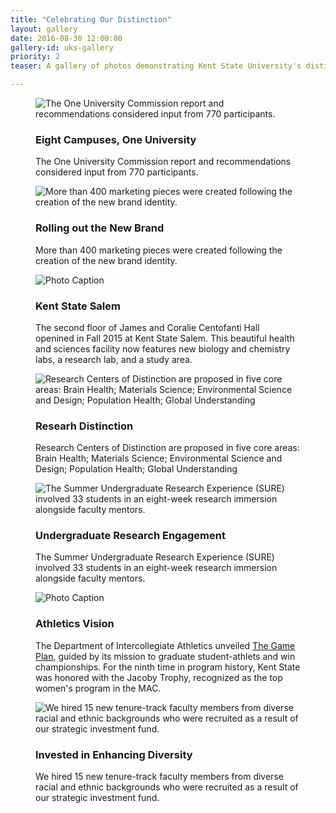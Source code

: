 ```yaml
---
title: "Celebrating Our Distinction"
layout: gallery
date: 2016-08-30 12:00:00
gallery-id: uks-gallery
priority: 2
teaser: A gallery of photos demonstrating Kent State University's distinction.

---
```

<figure class="gallery__item">
			  <img class="gallery__item__image" src="{{ site.url }}/assets/img/gallery/crop/starkregional.jpg" alt="The One University Commission report and recommendations considered input from 770 participants." />
			  <figcaption>
			    <h3 class="gallery-caption__title">Eight Campuses, One University</h3>
			    <p class="gallery-caption__description">The One University Commission report and recommendations considered input from 770 participants.</p>
			  </figcaption>
			</figure>
<figure class="gallery__item">
			    <img class="gallery__item__image" src="{{ site.url }}/assets/img/gallery/crop/breakthroughs.jpg" alt="More than 400 marketing pieces were created following the creation of the new brand identity." />
			    <figcaption>
			      <h3 class="gallery-caption__title">Rolling out the New Brand</h3>
			      <p class="gallery-caption__description">More than 400 marketing pieces were created following the creation of the new brand identity.</p>
			    </figcaption>
</figure>
<figure class="gallery__item">
			  <img class="gallery__item__image" src="{{ site.url }}/assets/img/gallery/crop/ksusalemhealth.jpg" alt="Photo Caption" />
			  <figcaption>
			    <h3 class="gallery-caption__title">Kent State Salem</h3>
			    <p class="gallery-caption__description">The second floor of James and Coralie Centofanti Hall openined in Fall 2015 at Kent State Salem. This beautiful health and sciences facility now features new biology and chemistry labs, a research lab, and a study area.</p>
			  </figcaption>
			  </figure>

<figure class="gallery__item">
			    <img class="gallery__item__image" src="{{ site.url }}/assets/img/gallery/crop/researchcenters.jpg" alt="Research Centers of Distinction are proposed in five core areas: Brain Health; Materials Science; Environmental Science and Design; Population Health; Global Understanding" />
			    <figcaption>
			      <h3 class="gallery-caption__title">Researh Distinction</h3>
			      <p class="gallery-caption__description">Research Centers of Distinction are proposed in five core areas: Brain Health; Materials Science; Environmental Science and Design; Population Health; Global Understanding</p>
			    </figcaption>
			  </figure>
<figure class="gallery__item">
			    <img class="gallery__item__image" src="{{ site.url }}/assets/img/gallery/crop/sure.jpg" alt="The Summer Undergraduate Research Experience (SURE) involved 33 students in an eight-week research immersion alongside faculty mentors." />
			    <figcaption>
			      <h3 class="gallery-caption__title">Undergraduate Research Engagement</h3>
			      <p class="gallery-caption__description">The Summer Undergraduate Research Experience (SURE) involved 33 students in an eight-week research immersion alongside faculty mentors.</p>
			    </figcaption>
			  </figure>
<figure class="gallery__item">
			    <img class="gallery__item__image" src="{{ site.url }}/assets/img/gallery/crop/gameplan.jpg" alt="Photo Caption" />
			    <figcaption>
			      <h3 class="gallery-caption__title">Athletics Vision</h3>
			      <p class="gallery-caption__description">The Department of Intercollegiate Athletics unveiled <a href="http://www.kentstatesports.com/news/2016/3/10/general-athletics-releases-strategic-vision.aspx">The Game Plan</a>, guided by its mission to graduate student-athlets and win championships. For the ninth time in program history, Kent State was honored with the Jacoby Trophy, recognized as the top women's program in the MAC.</p>
			    </figcaption>
			  </figure>
<figure class="gallery__item">
			    <img class="gallery__item__image" src="{{ site.url }}/assets/img/gallery/crop/diversitysalem.jpg" alt="We hired 15 new tenure-track faculty members from diverse racial and ethnic backgrounds who were recruited as a result of our strategic investment fund." />
			    <figcaption>
			      <h3 class="gallery-caption__title">Invested in Enhancing Diversity</h3>
			      <p class="gallery-caption__description">We hired 15 new tenure-track faculty members from diverse racial and ethnic backgrounds who were recruited as a result of our strategic investment fund.</p>
			    </figcaption>
</figure>
